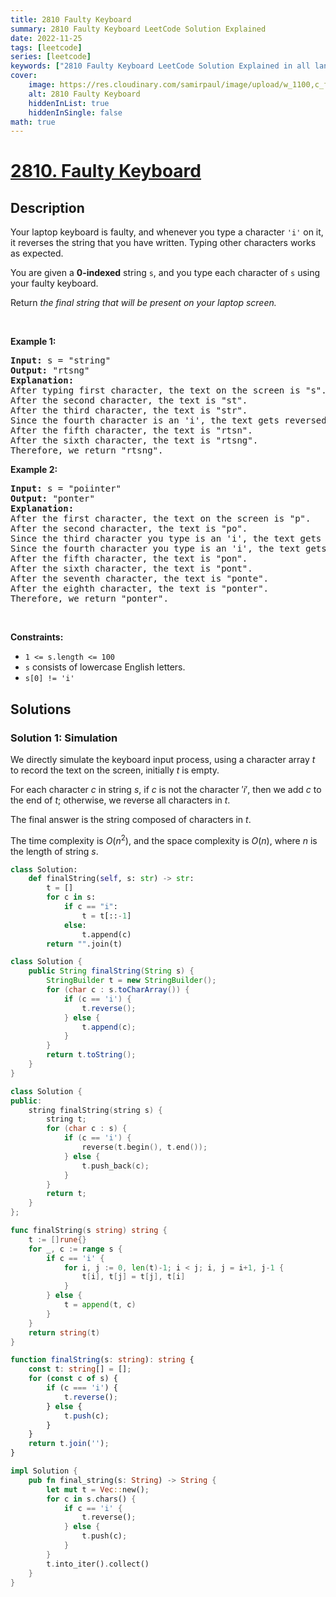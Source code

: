 ```yaml
---
title: 2810 Faulty Keyboard
summary: 2810 Faulty Keyboard LeetCode Solution Explained
date: 2022-11-25
tags: [leetcode]
series: [leetcode]
keywords: ["2810 Faulty Keyboard LeetCode Solution Explained in all languages", "2810 Faulty Keyboard", "LeetCode", "leetcode solution in Python3 C++ Java Go PHP Ruby Swift TypeScript Rust C# JavaScript C", "GeeksforGeeks", "InterviewBit", "Coding Ninjas", "HackerRank", "HackerEarth", "CodeChef", "TopCoder", "AlgoExpert", "freeCodeCamp", "Codeforces", "GitHub", "AtCoder", "Samir Paul"]
cover:
    image: https://res.cloudinary.com/samirpaul/image/upload/w_1100,c_fit,co_rgb:FFFFFF,l_text:Arial_75_bold:2810 Faulty Keyboard - Solution Explained/problem-solving.webp
    alt: 2810 Faulty Keyboard
    hiddenInList: true
    hiddenInSingle: false
math: true
---
```



# [2810. Faulty Keyboard](https://leetcode.com/problems/faulty-keyboard)


## Description

<p>Your laptop keyboard is faulty, and whenever you type a character <code>&#39;i&#39;</code> on it, it reverses the string that you have written. Typing other characters works as expected.</p>

<p>You are given a <strong>0-indexed</strong> string <code>s</code>, and you type each character of <code>s</code> using your faulty keyboard.</p>

<p>Return <em>the final string that will be present on your laptop screen.</em></p>

<p>&nbsp;</p>
<p><strong class="example">Example 1:</strong></p>

<pre>
<strong>Input:</strong> s = &quot;string&quot;
<strong>Output:</strong> &quot;rtsng&quot;
<strong>Explanation:</strong> 
After typing first character, the text on the screen is &quot;s&quot;.
After the second character, the text is &quot;st&quot;. 
After the third character, the text is &quot;str&quot;.
Since the fourth character is an &#39;i&#39;, the text gets reversed and becomes &quot;rts&quot;.
After the fifth character, the text is &quot;rtsn&quot;. 
After the sixth character, the text is &quot;rtsng&quot;. 
Therefore, we return &quot;rtsng&quot;.
</pre>

<p><strong class="example">Example 2:</strong></p>

<pre>
<strong>Input:</strong> s = &quot;poiinter&quot;
<strong>Output:</strong> &quot;ponter&quot;
<strong>Explanation:</strong> 
After the first character, the text on the screen is &quot;p&quot;.
After the second character, the text is &quot;po&quot;. 
Since the third character you type is an &#39;i&#39;, the text gets reversed and becomes &quot;op&quot;. 
Since the fourth character you type is an &#39;i&#39;, the text gets reversed and becomes &quot;po&quot;.
After the fifth character, the text is &quot;pon&quot;.
After the sixth character, the text is &quot;pont&quot;. 
After the seventh character, the text is &quot;ponte&quot;. 
After the eighth character, the text is &quot;ponter&quot;. 
Therefore, we return &quot;ponter&quot;.</pre>

<p>&nbsp;</p>
<p><strong>Constraints:</strong></p>

<ul>
	<li><code>1 &lt;= s.length &lt;= 100</code></li>
	<li><code>s</code> consists of lowercase English letters.</li>
	<li><code>s[0] != &#39;i&#39;</code></li>
</ul>

## Solutions

### Solution 1: Simulation

We directly simulate the keyboard input process, using a character array $t$ to record the text on the screen, initially $t$ is empty.

For each character $c$ in string $s$, if $c$ is not the character $'i'$, then we add $c$ to the end of $t$; otherwise, we reverse all characters in $t$.

The final answer is the string composed of characters in $t$.

The time complexity is $O(n^2)$, and the space complexity is $O(n)$, where $n$ is the length of string $s$.

<!-- tabs:start -->

```python
class Solution:
    def finalString(self, s: str) -> str:
        t = []
        for c in s:
            if c == "i":
                t = t[::-1]
            else:
                t.append(c)
        return "".join(t)
```

```java
class Solution {
    public String finalString(String s) {
        StringBuilder t = new StringBuilder();
        for (char c : s.toCharArray()) {
            if (c == 'i') {
                t.reverse();
            } else {
                t.append(c);
            }
        }
        return t.toString();
    }
}
```

```cpp
class Solution {
public:
    string finalString(string s) {
        string t;
        for (char c : s) {
            if (c == 'i') {
                reverse(t.begin(), t.end());
            } else {
                t.push_back(c);
            }
        }
        return t;
    }
};
```

```go
func finalString(s string) string {
	t := []rune{}
	for _, c := range s {
		if c == 'i' {
			for i, j := 0, len(t)-1; i < j; i, j = i+1, j-1 {
				t[i], t[j] = t[j], t[i]
			}
		} else {
			t = append(t, c)
		}
	}
	return string(t)
}
```

```ts
function finalString(s: string): string {
    const t: string[] = [];
    for (const c of s) {
        if (c === 'i') {
            t.reverse();
        } else {
            t.push(c);
        }
    }
    return t.join('');
}
```

```rust
impl Solution {
    pub fn final_string(s: String) -> String {
        let mut t = Vec::new();
        for c in s.chars() {
            if c == 'i' {
                t.reverse();
            } else {
                t.push(c);
            }
        }
        t.into_iter().collect()
    }
}
```

<!-- tabs:end -->

<!-- end -->
